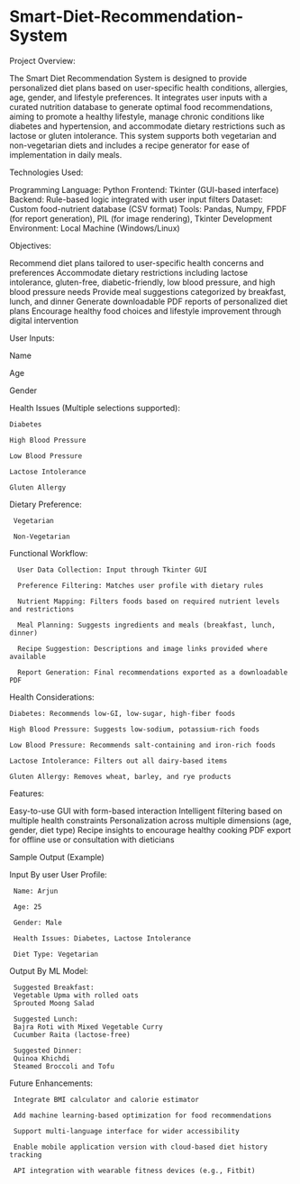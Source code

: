 # Smart-Diet-Recommendation-System

Project Overview:

The Smart Diet Recommendation System is designed to provide personalized diet plans based on user-specific health conditions, allergies, age, gender, and lifestyle preferences. It integrates user inputs with a curated nutrition database to generate optimal food recommendations, aiming to promote a healthy lifestyle, manage chronic conditions like diabetes and hypertension, and accommodate dietary restrictions such as lactose or gluten intolerance.
This system supports both vegetarian and non-vegetarian diets and includes a recipe generator for ease of implementation in daily meals.

Technologies Used:

Programming Language: Python
Frontend: Tkinter (GUI-based interface)
Backend: Rule-based logic integrated with user input filters
Dataset: Custom food-nutrient database (CSV format)
Tools: Pandas, Numpy, FPDF (for report generation), PIL (for image rendering), Tkinter
Development Environment: Local Machine (Windows/Linux)


Objectives:

Recommend diet plans tailored to user-specific health concerns and preferences
Accommodate dietary restrictions including lactose intolerance, gluten-free, diabetic-friendly, low blood pressure, and high blood pressure needs
Provide meal suggestions categorized by breakfast, lunch, and dinner
Generate downloadable PDF reports of personalized diet plans
Encourage healthy food choices and lifestyle improvement through digital intervention


User Inputs:

Name

Age

Gender


Health Issues (Multiple selections supported):

    Diabetes
    
    High Blood Pressure
    
    Low Blood Pressure
    
    Lactose Intolerance
    
    Gluten Allergy


Dietary Preference:

     Vegetarian
     
     Non-Vegetarian





Functional Workflow:

      User Data Collection: Input through Tkinter GUI
      
      Preference Filtering: Matches user profile with dietary rules
      
      Nutrient Mapping: Filters foods based on required nutrient levels and restrictions
      
      Meal Planning: Suggests ingredients and meals (breakfast, lunch, dinner)
      
      Recipe Suggestion: Descriptions and image links provided where available
      
      Report Generation: Final recommendations exported as a downloadable PDF


Health Considerations:

    Diabetes: Recommends low-GI, low-sugar, high-fiber foods
    
    High Blood Pressure: Suggests low-sodium, potassium-rich foods
    
    Low Blood Pressure: Recommends salt-containing and iron-rich foods
    
    Lactose Intolerance: Filters out all dairy-based items
    
    Gluten Allergy: Removes wheat, barley, and rye products


Features:



Easy-to-use GUI with form-based interaction
Intelligent filtering based on multiple health constraints
Personalization across multiple dimensions (age, gender, diet type)
Recipe insights to encourage healthy cooking
PDF export for offline use or consultation with dieticians


Sample Output (Example)

Input By user
     User Profile:

     Name: Arjun
     
     Age: 25
     
     Gender: Male
     
     Health Issues: Diabetes, Lactose Intolerance
     
     Diet Type: Vegetarian


Output By ML Model:

     Suggested Breakfast:
     Vegetable Upma with rolled oats
     Sprouted Moong Salad

     Suggested Lunch:
     Bajra Roti with Mixed Vegetable Curry
     Cucumber Raita (lactose-free)

     Suggested Dinner:
     Quinoa Khichdi
     Steamed Broccoli and Tofu




Future Enhancements:

     Integrate BMI calculator and calorie estimator
  
     Add machine learning-based optimization for food recommendations
  
     Support multi-language interface for wider accessibility
  
     Enable mobile application version with cloud-based diet history tracking
  
     API integration with wearable fitness devices (e.g., Fitbit)

